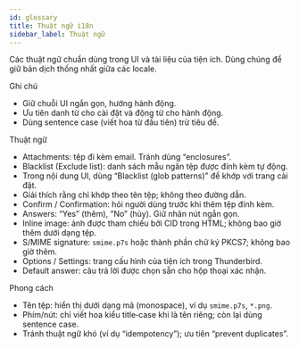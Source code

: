 ```yaml
---
id: glossary
title: Thuật ngữ i18n
sidebar_label: Thuật ngữ
---
```


Các thuật ngữ chuẩn dùng trong UI và tài liệu của tiện ích. Dùng chúng để giữ bản dịch thống nhất giữa các locale.

Ghi chú

- Giữ chuỗi UI ngắn gọn, hướng hành động.
- Ưu tiên danh từ cho cài đặt và động từ cho hành động.
- Dùng sentence case (viết hoa từ đầu tiên) trừ tiêu đề.

Thuật ngữ

- Attachments: tệp đi kèm email. Tránh dùng “enclosures”.
- Blacklist (Exclude list): danh sách mẫu ngăn tệp được đính kèm tự động.
- Trong nội dung UI, dùng “Blacklist (glob patterns)” để khớp với trang cài đặt.
- Giải thích rằng chỉ khớp theo tên tệp; không theo đường dẫn.
- Confirm / Confirmation: hỏi người dùng trước khi thêm tệp đính kèm.
- Answers: “Yes” (thêm), “No” (hủy). Giữ nhãn nút ngắn gọn.
- Inline image: ảnh được tham chiếu bởi CID trong HTML; không bao giờ thêm dưới dạng tệp.
- S/MIME signature: `smime.p7s` hoặc thành phần chữ ký PKCS7; không bao giờ thêm.
- Options / Settings: trang cấu hình của tiện ích trong Thunderbird.
- Default answer: câu trả lời được chọn sẵn cho hộp thoại xác nhận.

Phong cách

- Tên tệp: hiển thị dưới dạng mã (monospace), ví dụ `smime.p7s`, `*.png`.
- Phím/nút: chỉ viết hoa kiểu title‑case khi là tên riêng; còn lại dùng sentence case.
- Tránh thuật ngữ khó (ví dụ “idempotency”); ưu tiên “prevent duplicates”.
